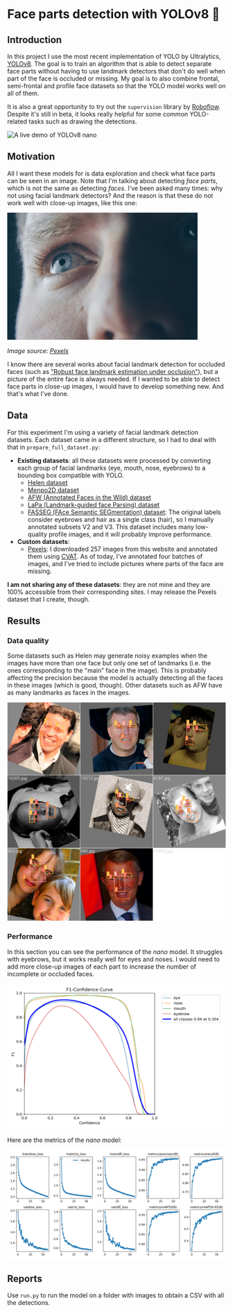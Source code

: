 # Face parts detection with YOLOv8 🎯

## Introduction

In this project I use the most recent implementation of YOLO by Ultralytics, [YOLOv8](https://github.com/ultralytics/ultralytics). The goal is to train an algorithm that is able to detect separate face parts without having to use landmark detectors that don't do well when part of the face is occluded or missing. My goal is to also combine frontal, semi-frontal and profile face datasets so that the YOLO model works well on all of them. 

It is also a great opportunity to try out the `supervision` library by [Roboflow](https://github.com/roboflow/supervision). Despite it's still in beta, it looks really helpful for some common YOLO-related tasks such as drawing the detections.

![A live demo of YOLOv8 nano](images/live_demo.gif)

## Motivation

All I want these models for is data exploration and check what face parts can be seen in an image. Note that I'm talking about detecting _face parts_, which is not the same as detecting _faces_. I've been asked many times: why not using facial landmark detectors? And the reason is that these do not work well with close-up images, like this one:

![An example of a close-up image where facial landmark detection is not possible](images/closeup_example.jpg)

_Image source: [Pexels](https://images.pexels.com/photos/977601/pexels-photo-977601.jpeg?auto=compress&cs=tinysrgb&w=1260&h=750&dpr=1)_

I know there are several works about facial landmark detection for occluded faces (such as ["Robust face landmark estimation under occlusion"](https://pdollar.github.io/files/papers/BurgosArtizzuICCV13rcpr.pdf)), but a picture of the entire face is always needed. If I wanted to be able to detect face parts in close-up images, I would have to develop something new. And that's what I've done.

## Data

For this experiment I'm using a variety of facial landmark detection datasets. Each dataset came in a different structure, so I had to deal with that in `prepare_full_dataset.py`:

- **Existing datasets**: all these datasets were processed by converting each group of facial landmarks (eye, mouth, nose, eyebrows) to a bounding box compatible with YOLO.
  - [Helen dataset](http://www.ifp.illinois.edu/~vuongle2/helen/)
  - [Menpo2D dataset](https://github.com/jiankangdeng/MenpoBenchmark)
  - [AFW (Annotated Faces in the Wild) dataset](https://ibug.doc.ic.ac.uk/resources/facial-point-annotations/)
  - [LaPa (Landmark-guided face Parsing) dataset](https://github.com/JDAI-CV/lapa-dataset)
  - [FASSEG (FAce Semantic SEGmentation) dataset](https://github.com/massimomauro/FASSEG-repository): The original labels consider eyebrows and hair as a single class (hair), so I manually annotated subsets V2 and V3. This dataset includes many low-quality profile images, and it will probably improve performance.
- **Custom datasets**:
  - [Pexels](https://pexels.com): I downloaded 257 images from this website and annotated them using [CVAT](https://app.cvat.ai/). As of today, I've annotated four batches of images, and I've tried to include pictures where parts of the face are missing.

**I am not sharing any of these datasets**: they are not mine and they are 100% accessible from their corresponding sites. I may release the Pexels dataset that I create, though.

## Results

### Data quality

Some datasets such as Helen may generate noisy examples when the images have more than one face but only one set of landmarks (i.e. the ones corresponding to the "main" face in the image). This is probably affecting the precision because the model is actually detecting all the faces in these images (which is good, though). Other datasets such as AFW have as many landmarks as faces in the images.

![A training batch with some images with incomplete labels](images/example_incomplete_labels.jpg)

### Performance

In this section you can see the performance of the _nano_ model. It struggles with eyebrows, but it works really well for eyes and noses. I would need to add more close-up images of each part to increase the number of incomplete or occluded faces.

![Yolov8-nano F1 curve](images/F1_curve.png)

Here are the metrics of the _nano_ model:

![YOLOv8-nano results](images/results.png)

## Reports

Use `run.py` to run the model on a folder with images to obtain a CSV with all the detections.

